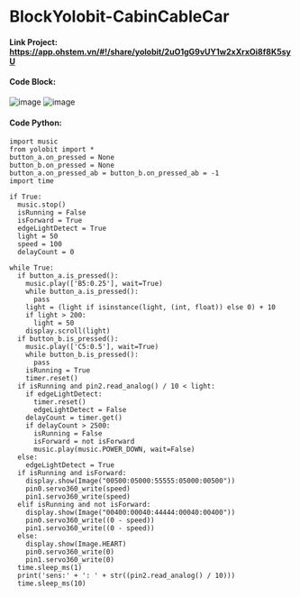 # BlockYolobit-CabinCableCar
#### Link Project: https://app.ohstem.vn/#!/share/yolobit/2uO1gG9vUY1w2xXrxOi8f8K5syU
#### Code Block:
![image](https://github.com/user-attachments/assets/537db569-8f50-4f97-9a9d-b0f1d6535d2c)
![image](https://github.com/user-attachments/assets/dd9c996f-17d7-4cde-b96a-0f733fe3a4a4)

#### Code Python:
```
import music
from yolobit import *
button_a.on_pressed = None
button_b.on_pressed = None
button_a.on_pressed_ab = button_b.on_pressed_ab = -1
import time

if True:
  music.stop()
  isRunning = False
  isForward = True
  edgeLightDetect = True
  light = 50
  speed = 100
  delayCount = 0

while True:
  if button_a.is_pressed():
    music.play(['B5:0.25'], wait=True)
    while button_a.is_pressed():
      pass
    light = (light if isinstance(light, (int, float)) else 0) + 10
    if light > 200:
      light = 50
    display.scroll(light)
  if button_b.is_pressed():
    music.play(['C5:0.5'], wait=True)
    while button_b.is_pressed():
      pass
    isRunning = True
    timer.reset()
  if isRunning and pin2.read_analog() / 10 < light:
    if edgeLightDetect:
      timer.reset()
      edgeLightDetect = False
    delayCount = timer.get()
    if delayCount > 2500:
      isRunning = False
      isForward = not isForward
      music.play(music.POWER_DOWN, wait=False)
  else:
    edgeLightDetect = True
  if isRunning and isForward:
    display.show(Image("00500:05000:55555:05000:00500"))
    pin0.servo360_write(speed)
    pin1.servo360_write(speed)
  elif isRunning and not isForward:
    display.show(Image("00400:00040:44444:00040:00400"))
    pin0.servo360_write((0 - speed))
    pin1.servo360_write((0 - speed))
  else:
    display.show(Image.HEART)
    pin0.servo360_write(0)
    pin1.servo360_write(0)
  time.sleep_ms(1)
  print('sens:' + ': ' + str((pin2.read_analog() / 10)))
  time.sleep_ms(10)


